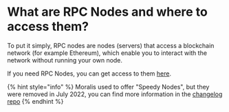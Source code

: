 # What are RPC Nodes and where to access them?

To put it simply, RPC nodes are nodes (servers) that access a blockchain network (for example Ethereum), which enable you to interact with the network without running your own node.

If you need RPC Nodes, you can get access to them [here](https://moralis.io/largenodes).

{% hint style="info" %}
Moralis used to offer "Speedy Nodes", but they were removed in July 2022, you can find more information in the [changelog repo](https://github.com/MoralisWeb3/changelog/blob/main/2022-07-11-speedy-node-removal.md)
{% endhint %}
